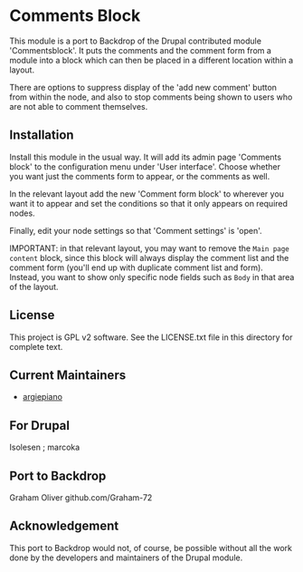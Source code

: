 Comments Block
====

This module is a port to Backdrop of the Drupal contributed module 'Commentsblock'. 
It puts the comments and the comment form from a module into a block which can then be placed 
in a different location within a layout.

There are options to suppress display of the 'add new comment' button from within the node, and
also to stop comments being shown to users who are not able to comment themselves.

Installation
----
Install this module in the usual way.
It will add its admin page 'Comments block' to the configuration menu under 'User interface'.
Choose whether you want just the comments form to appear, or the comments as well.

In the relevant layout add the new 'Comment form block' to wherever you want it to appear
and set the conditions so that it only appears on required nodes.

Finally, edit your node settings so that 'Comment settings' is 'open'.

IMPORTANT: in that relevant layout, you may want to remove the `Main page content` block,
since this block will always display the comment list and the comment form (you'll end up with duplicate comment list and form). 
Instead, you want to show only specific node fields such as `Body` in that area of the layout.

License
----
This project is GPL v2 software. See the LICENSE.txt file in this directory for complete text.
    
    
Current Maintainers
----
- [argiepiano](https://github.com/argiepiano)

For Drupal
----
Isolesen ;  marcoka


Port to Backdrop
----
Graham Oliver github.com/Graham-72

Acknowledgement
----
This port to Backdrop would not, of course, be possible without all the work done by the developers 
and maintainers of the Drupal module.
